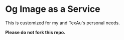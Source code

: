 # Og Image as a Service

This is customized for my and TexAu's personal needs. 

**Please do not fork this repo.**